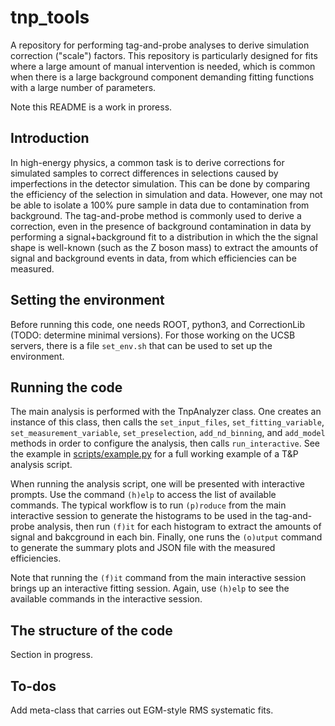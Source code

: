 # tnp_tools

A repository for performing tag-and-probe analyses to derive simulation correction ("scale") factors. This repository is particularly designed for fits where a large amount of manual intervention is needed, which is common when there is a large background component demanding fitting functions with a large number of parameters.

Note this README is a work in proress.

## Introduction 

In high-energy physics, a common task is to derive corrections for simulated samples to correct differences in selections caused by imperfections in the detector simulation. This can be done by comparing the efficiency of the selection in simulation and data. However, one may not be able to isolate a 100% pure sample in data due to contamination from background. The tag-and-probe method is commonly used to derive a correction, even in the presence of background contamination in data by performing a signal+background fit to a distribution in which the the signal shape is well-known (such as the Z boson mass) to extract the amounts of signal and background events in data, from which efficiencies can be measured.

## Setting the environment

Before running this code, one needs ROOT, python3, and CorrectionLib (TODO: determine minimal versions). For those working on the UCSB servers, there is a file `set_env.sh` that can be used to set up the environment.

## Running the code

The main analysis is performed with the TnpAnalyzer class. One creates an instance of this class, then calls the `set_input_files`, `set_fitting_variable`, `set_measurement_variable`, `set_preselection`, `add_nd_binning`, and `add_model` methods in order to configure the analysis, then calls `run_interactive`. See the example in [scripts/example.py](scripts/example.py) for a full working example of a T&P analysis script.

When running the analysis script, one will be presented with interactive prompts. Use the command `(h)elp` to access the list of available commands. The typical workflow is to run `(p)roduce` from the main interactive session to generate the histograms to be used in the tag-and-probe analysis, then run `(f)it` for each histogram to extract the amounts of signal and bakcground in each bin. Finally, one runs the `(o)utput` command to generate the summary plots and JSON file with the measured efficiencies. 

Note that running the `(f)it` command from the main interactive session brings up an interactive fitting session. Again, use `(h)elp` to see the available commands in the interactive session.

## The structure of the code

Section in progress.

## To-dos

Add meta-class that carries out EGM-style RMS systematic fits.
